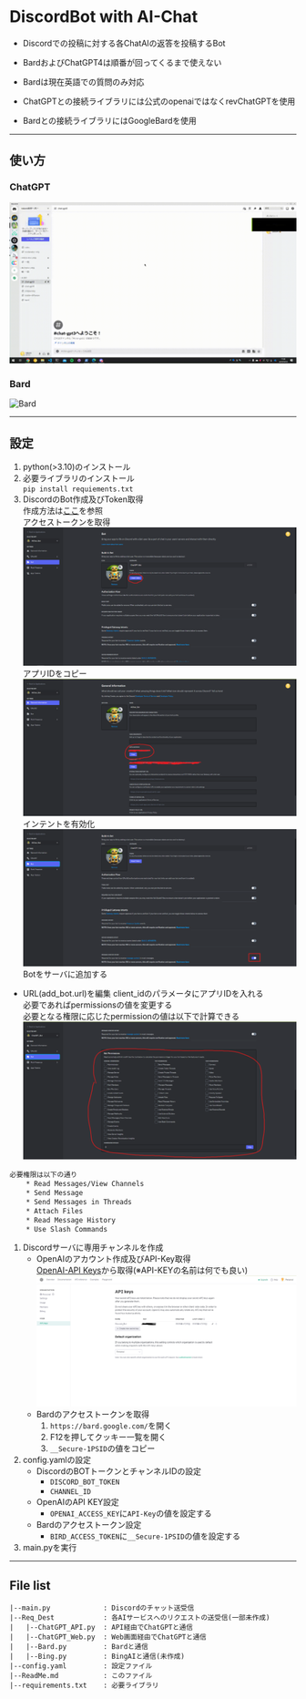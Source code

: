 # DiscordBot with AI-Chat
* Discordでの投稿に対する各ChatAIの返答を投稿するBot

* BardおよびChatGPT4は順番が回ってくるまで使えない

* Bardは現在英語での質問のみ対応

* ChatGPTとの接続ライブラリには公式のopenaiではなくrevChatGPTを使用

* Bardとの接続ライブラリにはGoogleBardを使用

---

## 使い方
### ChatGPT
![CHATGPT](resource/ChatGPT.gif)
### Bard
![Bard](resource/Bard.gif)

---

## 設定
1. python(>3.10)のインストール
1. 必要ライブラリのインストール  
`pip install requiements.txt`
1. DiscordのBot作成及びToken取得  
作成方法は[ここ](https://discordpy.readthedocs.io/ja/latest/discord.html)を参照  
アクセストークンを取得
![ACCESS TOKEN](resource/1.png)
アプリIDをコピー
![APP ID](resource/2.png)
インテントを有効化
![INTENT](resource/3.png)
Botをサーバに追加する
* URL(add_bot.url)を編集
client_idのパラメータにアプリIDを入れる  
必要であればpermissionsの値を変更する  
必要となる権限に応じたpermissionの値は以下で計算できる
![PERMISSION](resource/4.png)
```
必要権限は以下の通り
    * Read Messages/View Channels
    * Send Message
    * Send Messages in Threads
    * Attach Files
    * Read Message History
    * Use Slash Commands
```
1. Discordサーバに専用チャンネルを作成
    * OpenAIのアカウント作成及びAPI-Key取得  
    [OpenAI-API Keys](https://platform.openai.com/account/api-keys)から取得(※API-KEYの名前は何でも良い)
    ![API Keys](resource/5.png)
    * Bardのアクセストークンを取得
        1. `https://bard.google.com/`を開く
        2. F12を押してクッキー一覧を開く
        3. `__Secure-1PSID`の値をコピー
1. config.yamlの設定
    * DiscordのBOTトークンとチャンネルIDの設定
        * `DISCORD_BOT_TOKEN`
        * `CHANNEL_ID`
    * OpenAIのAPI KEY設定
        * `OPENAI_ACCESS_KEY`に`API-Key`の値を設定する
    * Bardのアクセストークン設定
        * `BIRD_ACCESS_TOKEN`に`__Secure-1PSID`の値を設定する
1. main.pyを実行

---

## File list
```
|--main.py             : Discordのチャット送受信
|--Req_Dest            : 各AIサービスへのリクエストの送受信(一部未作成)
|   |--ChatGPT_API.py  : API経由でChatGPTと通信
|   |--ChatGPT_Web.py  : Web画面経由でChatGPTと通信
|   |--Bard.py         : Bardと通信
|   |--Bing.py         : BingAIと通信(未作成)
|--config.yaml         : 設定ファイル
|--ReadMe.md           : このファイル
|--requirements.txt    : 必要ライブラリ
```